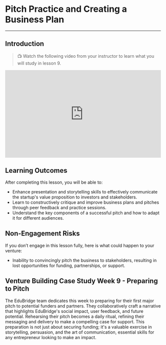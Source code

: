 # Pitch Practice and Creating a Business Plan

---

## Introduction

> 📺 Watch the following video from your instructor to learn what you will study in lesson 9.

<div style="position: relative; padding-bottom: 56.25%; height: 0;"><iframe src="https://www.youtube.com/embed/2pAsNZ9g5q8?si=sEpGv1Cu2d3B4EHd" title="YouTube video player" frameborder="0" allow="accelerometer; autoplay; clipboard-write; encrypted-media; gyroscope; picture-in-picture" allowfullscreen style="position: absolute; top: 0; left: 0; width: 100%; height: 100%;"></iframe></div>

## Learning Outcomes

After completing this lesson, you will be able to:

- Enhance presentation and storytelling skills to effectively communicate the startup's value proposition to investors and stakeholders.
- Learn to constructively critique and improve business plans and pitches through peer feedback and practice sessions.
- Understand the key components of a successful pitch and how to adapt it for different audiences.

## Non-Engagement Risks 
If you don’t engage in this lesson fully, here is what could happen to your venture:
- Inability to convincingly pitch the business to stakeholders, resulting in lost opportunities for funding, partnerships, or support.

## Venture Building Case Study Week 9 - Preparing to Pitch

The EduBridge team dedicates this week to preparing for their first major pitch to potential funders and partners. They collaboratively craft a narrative that highlights EduBridge's social impact, user feedback, and future potential. Rehearsing their pitch becomes a daily ritual, refining their messaging and delivery to make a compelling case for support. This preparation is not just about securing funding; it's a valuable exercise in storytelling, persuasion, and the art of communication, essential skills for any entrepreneur looking to make an impact.
